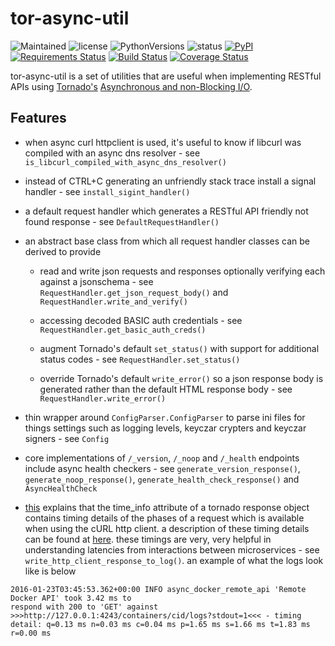 # tor-async-util
![Maintained](https://img.shields.io/maintenance/yes/2018.svg?style=flat)
![license](https://img.shields.io/pypi/l/tor-async-util.svg?style=flat)
![PythonVersions](https://img.shields.io/pypi/pyversions/tor-async-util.svg?style=flat)
![status](https://img.shields.io/pypi/status/tor-async-util.svg?style=flat)
[![PyPI](https://img.shields.io/pypi/v/tor-async-util.svg?style=flat)](https://pypi.python.org/pypi/tor-async-util)
[![Requirements Status](https://requires.io/github/simonsdave/tor-async-util/requirements.svg?branch=release-1.15.0)](https://requires.io/github/simonsdave/tor-async-util/requirements/?branch=release-1.15.0)
[![Build Status](https://travis-ci.org/simonsdave/tor-async-util.svg?branch=release-1.15.0)](https://travis-ci.org/simonsdave/tor-async-util)
[![Coverage Status](https://coveralls.io/repos/simonsdave/tor-async-util/badge.svg?branch=release-1.15.0&service=github)](https://coveralls.io/github/simonsdave/tor-async-util?branch=release-1.15.0)

tor-async-util is a set of utilities that are useful
when implementing RESTful APIs using [Tornado's](http://www.tornadoweb.org/en/stable/)
[Asynchronous and non-Blocking I/O](http://tornado.readthedocs.org/en/latest/guide/async.html).

## Features

* when async curl httpclient is used, it's useful to know if libcurl
  was compiled with an async dns resolver - see ```is_libcurl_compiled_with_async_dns_resolver()```

* instead of CTRL+C generating an unfriendly stack trace install
  a signal handler - see ```install_sigint_handler()```

* a default request handler which generates a RESTful API friendly
  not found response - see ```DefaultRequestHandler()```

* an abstract base class from which all request handler classes can be
  derived to provide

  - read and write json requests and responses optionally verifying
    each against a jsonschema - see ```RequestHandler.get_json_request_body()```
    and ```RequestHandler.write_and_verify()```

  - accessing decoded BASIC auth credentials - see ```RequestHandler.get_basic_auth_creds()```

  - augment Tornado's default ```set_status()``` with support for additional
    status codes - see ```RequestHandler.set_status()```

  - override Tornado's default ```write_error()``` so a json response body is
    generated rather than the default HTML response body - see ```RequestHandler.write_error()```


- thin wrapper around ```ConfigParser.ConfigParser``` to parse ini files
  for things settings such as logging levels, keyczar crypters and keyczar
  signers - see ```Config```

- core implementations of ```/_version```, ```/_noop``` and ```/_health``` endpoints
  include async health checkers - see ```generate_version_response()```, ```generate_noop_response()```,
  ```generate_health_check_response()``` and ```AsyncHealthCheck```

- [this](http://tornado.readthedocs.org/en/latest/httpclient.html#response-objects)
  explains that the time_info attribute of a tornado response
  object contains timing details of the phases of a request which
  is available when using the cURL http client. a description
  of these timing details can be found at
  [here](http://curl.haxx.se/libcurl/c/curl_easy_getinfo.html#TIMES).
  these timings are very, very helpful in understanding latencies from
  interactions between microservices - see ```write_http_client_response_to_log()```.
  an example of what the logs look like is below

```
2016-01-23T03:45:53.362+00:00 INFO async_docker_remote_api 'Remote Docker API' took 3.42 ms to
respond with 200 to 'GET' against >>>http://127.0.0.1:4243/containers/cid/logs?stdout=1<<< - timing
detail: q=0.13 ms n=0.03 ms c=0.04 ms p=1.65 ms s=1.66 ms t=1.83 ms r=0.00 ms
```
